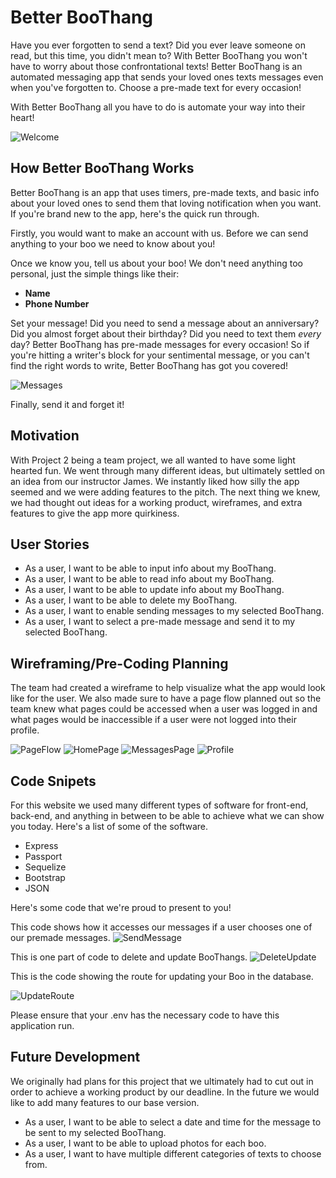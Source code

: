 # Better BooThang
Have you ever forgotten to send a text? Did you ever leave someone on read, but this time, you didn't mean to? With Better BooThang you won't have to worry about those confrontational texts! Better BooThang is an automated messaging app that sends your loved ones texts messages even when you've forgotten to. Choose a pre-made text for every occasion!

With Better BooThang all you have to do is automate your way into their heart!

![Welcome](public/images/Welcome.png)

## How Better BooThang Works
Better BooThang is an app that uses timers, pre-made texts, and basic info about your loved ones to send them that loving notification when you want. If you're brand new to the app, here's the quick run through.

Firstly, you would want to make an account with us. Before we can send anything to your boo we need to know about you!

Once we know you, tell us about your boo! We don't need anything too personal, just the simple things like their:
- **Name**
- **Phone Number**

Set your message! Did you need to send a message about an anniversary? Did you almost forget about their birthday? Did you need to text them *every* day? Better BooThang has pre-made messages for every occasion! So if you're hitting a writer's block for your sentimental message, or you can't find the right words to write, Better BooThang has got you covered!

![Messages](public/images/Messages.png)

Finally, send it and forget it!

## Motivation
With Project 2 being a team project, we all wanted to have some light hearted fun. We went through many different ideas, but ultimately settled on an idea from our instructor James. We instantly liked how silly the app seemed and we were adding features to the pitch. The next thing we knew, we had thought out ideas for a working product, wireframes, and extra features to give the app more quirkiness.

## User Stories
- As a user, I want to be able to input info about my BooThang.
- As a user, I want to be able to read info about my BooThang.
- As a user, I want to be able to update info about my BooThang.
- As a user, I want to be able to delete my BooThang.
- As a user, I want to enable sending messages to my selected BooThang.
- As a user, I want to select a pre-made message and send it to my selected BooThang.

## Wireframing/Pre-Coding Planning
The team had created a wireframe to help visualize what the app would look like for the user. We also made sure to have a page flow planned out so the team knew what pages could be accessed when a user was logged in and what pages would be inaccessible if a user were not logged into their profile.

![PageFlow](public/images/PageFlow.png)
![HomePage](public/images/BBTHome.png)
![MessagesPage](public/images/BBTMessages.png)
![Profile](public/images/BBTProfile.png)

## Code Snipets
For this website we used many different types of software for front-end, back-end, and anything in between to be able to achieve what we can show you today. Here's a list of some of the software.
- Express
- Passport
- Sequelize
- Bootstrap
- JSON

Here's some code that we're proud to present to you!

This code shows how it accesses our messages if a user chooses one of our premade messages.
![SendMessage](public/images/SendMessage.png)

This is one part of code to delete and update BooThangs.
![DeleteUpdate](public/images/DeleteAndUpdate.png)

This is the code showing the route for updating your Boo in the database.

![UpdateRoute](public/images/UpdateRoute.png)

Please ensure that your .env has the necessary code to have this application run.

## Future Development
We originally had plans for this project that we ultimately had to cut out in order to achieve a working product by our deadline. In the future we would like to add many features to our base version.
- As a user, I want to be able to select a date and time for the message to be sent to my selected BooThang.
- As a user, I want to be able to upload photos for each boo.
- As a user, I want to have multiple different categories of texts to choose from.